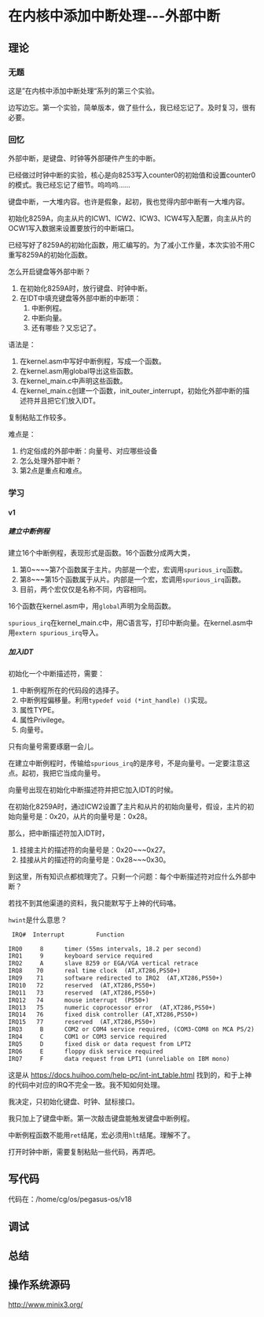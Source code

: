 # 在内核中添加中断处理---外部中断

## 理论

### 无题

这是”在内核中添加中断处理“系列的第三个实验。

边写边忘。第一个实验，简单版本，做了些什么，我已经忘记了。及时复习，很有必要。

### 回忆

外部中断，是键盘、时钟等外部硬件产生的中断。

已经做过时钟中断的实验，核心是向8253写入counter0的初始值和设置counter0的模式。我已经忘记了细节。呜呜呜......

键盘中断，一大堆内容。也许是假象，起初，我也觉得内部中断有一大堆内容。

初始化8259A，向主从片的ICW1、ICW2、ICW3、ICW4写入配置，向主从片的OCW1写入数据来设置要放行的中断端口。

已经写好了8259A的初始化函数，用汇编写的。为了减小工作量，本次实验不用C重写8259A的初始化函数。

怎么开启键盘等外部中断？

1. 在初始化8259A时，放行键盘、时钟中断。
2. 在IDT中填充键盘等外部中断的中断项：
   1. 中断例程。
   2. 中断向量。
   3. 还有哪些？又忘记了。

语法是：

1. 在kernel.asm中写好中断例程，写成一个函数。
2. 在kernel.asm用global导出这些函数。
3. 在kernel_main.c中声明这些函数。
4. 在kernel_main.c创建一个函数，init_outer_interrupt，初始化外部中断的描述符并且把它们放入IDT。

复制粘贴工作较多。

难点是：

1. 约定俗成的外部中断：向量号、对应哪些设备
2. 怎么处理外部中断？
3. 第2点是重点和难点。

### 学习

#### v1

##### 建立中断例程

建立16个中断例程，表现形式是函数。16个函数分成两大类，

1. 第0~~~~第7个函数属于主片。内部是一个宏，宏调用`spurious_irq`函数。
2. 第8~~~第15个函数属于从片。内部是一个宏，宏调用`spurious_irq`函数。
3. 目前，两个宏仅仅是名称不同，内容相同。

16个函数在kernel.asm中，用`global`声明为全局函数。

`spurious_irq`在kernel_main.c中，用C语言写，打印中断向量。在kernel.asm中用`extern spurious_irq`导入。

##### 加入IDT

初始化一个中断描述符，需要：

1. 中断例程所在的代码段的选择子。
2. 中断例程偏移量。利用`typedef void (*int_handle) ()`实现。
3. 属性TYPE。
4. 属性Privilege。
5. 向量号。

只有向量号需要琢磨一会儿。

在建立中断例程时，传输给`spurious_irq`的是序号，不是向量号。一定要注意这点。起初，我把它当成向量号。

向量号出现在初始化中断描述符并把它加入IDT的时候。

在初始化8259A时，通过ICW2设置了主片和从片的初始向量号，假设，主片的初始向量号是：0x20，从片的向量号是：0x28。

那么，把中断描述符加入IDT时，

1. 挂接主片的描述符的向量号是：0x20~~~0x27。
2. 挂接从片的描述符的向量号是：0x28~~~0x30。

到这里，所有知识点都梳理完了。只剩一个问题：每个中断描述符对应什么外部中断？

若找不到其他渠道的资料，我只能默写于上神的代码咯。

`hwint`是什么意思？



```html
 IRQ#  Interrupt         Function

IRQ0     8      timer (55ms intervals, 18.2 per second)
IRQ1     9      keyboard service required
IRQ2     A      slave 8259 or EGA/VGA vertical retrace
IRQ8    70      real time clock  (AT,XT286,PS50+)
IRQ9    71      software redirected to IRQ2  (AT,XT286,PS50+)
IRQ10   72      reserved  (AT,XT286,PS50+)
IRQ11   73      reserved  (AT,XT286,PS50+)
IRQ12   74      mouse interrupt  (PS50+)
IRQ13   75      numeric coprocessor error  (AT,XT286,PS50+)
IRQ14   76      fixed disk controller (AT,XT286,PS50+)
IRQ15   77      reserved  (AT,XT286,PS50+)
IRQ3     B      COM2 or COM4 service required, (COM3-COM8 on MCA PS/2)
IRQ4     C      COM1 or COM3 service required
IRQ5     D      fixed disk or data request from LPT2
IRQ6     E      floppy disk service required
IRQ7     F      data request from LPT1 (unreliable on IBM mono)
```

这是从 https://docs.huihoo.com/help-pc/int-int_table.html 找到的，和于上神的代码中对应的IRQ不完全一致。我不知如何处理。

我决定，只初始化键盘、时钟、鼠标接口。

我只加上了键盘中断。第一次敲击键盘能触发键盘中断例程。

中断例程函数不能用`ret`结尾，宏必须用`hlt`结尾。理解不了。

打开时钟中断，需要复制粘贴一些代码，再弄吧。

## 写代码

代码在：/home/cg/os/pegasus-os/v18

## 调试

## 总结

## 操作系统源码

http://www.minix3.org/